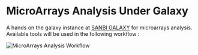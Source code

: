# MicroArrays Analysis Under Galaxy

A hands on the galaxy instance at [SANBI GALAXY](http://galaxym.sanbi.ac.za/) for microarrays analysis. Available tools will be used in the following workflow :

![MicroArrays Analysis Workflow]({{site.baseurl}}/https://github.com/bensellak/microarrays-galaxy/raw/master/assets/images/workflow.png)